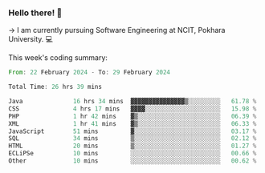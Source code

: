 ### Hello there! 👋

-> I am currently pursuing Software Engineering at NCIT, Pokhara University. 💻


This week's coding summary:
<!--START_SECTION:waka-->

```rust
From: 22 February 2024 - To: 29 February 2024

Total Time: 26 hrs 39 mins

Java              16 hrs 34 mins  ▓▓▓▓▓▓▓▓▓▓▓▓▓▓▓▒░░░░░░░░░   61.78 %
CSS               4 hrs 17 mins   ▓▓▓▓░░░░░░░░░░░░░░░░░░░░░   15.98 %
PHP               1 hr 42 mins    ▓▒░░░░░░░░░░░░░░░░░░░░░░░   06.39 %
XML               1 hr 41 mins    ▓▒░░░░░░░░░░░░░░░░░░░░░░░   06.33 %
JavaScript        51 mins         ▓░░░░░░░░░░░░░░░░░░░░░░░░   03.17 %
SQL               34 mins         ▒░░░░░░░░░░░░░░░░░░░░░░░░   02.12 %
HTML              20 mins         ▒░░░░░░░░░░░░░░░░░░░░░░░░   01.27 %
ECLiPSe           10 mins         ░░░░░░░░░░░░░░░░░░░░░░░░░   00.66 %
Other             10 mins         ░░░░░░░░░░░░░░░░░░░░░░░░░   00.62 %
```

<!--END_SECTION:waka-->
